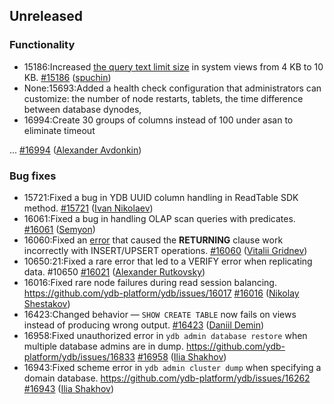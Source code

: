 ## Unreleased

### Functionality
* 15186:Increased [the query text limit size](../dev/system-views#query-metrics) in system views from 4 KB to 10 KB. [#15186](https://github.com/ydb-platform/ydb/pull/15186) ([spuchin](https://github.com/spuchin))
* None:15693:Added a health check configuration that administrators can customize: the number of node restarts, tablets, the time difference between database dynodes,
* 16994:Create 30 groups of columns instead of 100 under asan to eliminate timeout

... [#16994](https://github.com/ydb-platform/ydb/pull/16994) ([Alexander Avdonkin](https://github.com/aavdonkin))

### Bug fixes
* 15721:Fixed a bug in YDB UUID column handling in ReadTable SDK method. [#15721](https://github.com/ydb-platform/ydb/pull/15721) ([Ivan Nikolaev](https://github.com/lex007in))
* 16061:Fixed a bug in handling OLAP scan queries with predicates. [#16061](https://github.com/ydb-platform/ydb/pull/16061) ([Semyon](https://github.com/swalrus1))
* 16060:Fixed an [error](https://github.com/ydb-platform/ydb/issues/15551) that caused the **RETURNING** clause  work incorrectly with INSERT/UPSERT operations. [#16060](https://github.com/ydb-platform/ydb/pull/16060) ([Vitalii Gridnev](https://github.com/gridnevvvit))
* 10650:21:Fixed a rare error that led to a VERIFY error when replicating data. #10650 [#16021](https://github.com/ydb-platform/ydb/pull/16021) ([Alexander Rutkovsky](https://github.com/alexvru))
* 16016:Fixed rare node failures during read session balancing. https://github.com/ydb-platform/ydb/issues/16017 [#16016](https://github.com/ydb-platform/ydb/pull/16016) ([Nikolay Shestakov](https://github.com/nshestakov))
* 16423:Changed behavior — `SHOW CREATE TABLE` now fails on views instead of producing wrong output. [#16423](https://github.com/ydb-platform/ydb/pull/16423) ([Daniil Demin](https://github.com/jepett0))
* 16958:Fixed unauthorized error in `ydb admin database restore` when multiple database admins are in dump. https://github.com/ydb-platform/ydb/issues/16833 [#16958](https://github.com/ydb-platform/ydb/pull/16958) ([Ilia Shakhov](https://github.com/pixcc))
* 16943:Fixed scheme error in `ydb admin cluster dump` when specifying a domain database. https://github.com/ydb-platform/ydb/issues/16262 [#16943](https://github.com/ydb-platform/ydb/pull/16943) ([Ilia Shakhov](https://github.com/pixcc))

